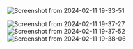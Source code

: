 ![Screenshot from 2024-02-11 19-33-51](https://github.com/Sami-C4C/giftmanager/assets/101250244/356c61b3-9bd7-4fd3-9391-16b0acf7a486)

![Screenshot from 2024-02-11 19-37-27](https://github.com/Sami-C4C/giftmanager/assets/101250244/9edaa29a-ae32-4d57-9334-bdebc9ba5d98)
![Screenshot from 2024-02-11 19-37-52](https://github.com/Sami-C4C/giftmanager/assets/101250244/2ef42f17-0db3-485e-8e68-9f00ef12204c)
![Screenshot from 2024-02-11 19-38-06](https://github.com/Sami-C4C/giftmanager/assets/101250244/1210d13d-9b46-4de2-8b37-0336815c80ce)
